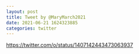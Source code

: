 ```yaml
--- 
layout: post 
title: Tweet by @MaryMarch2021 
date: 2021-06-21 1624323885 
categories: twitter 
--- 
```

https://twitter.com/o/status/1407142443473063937